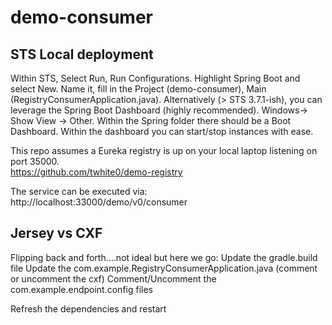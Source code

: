 # demo-consumer

## STS Local deployment
Within STS, Select Run, Run Configurations.  Highlight Spring Boot and select New.  Name it, fill in the Project (demo-consumer), Main (RegistryConsumerApplication.java). Alternatively (> STS 3.7.1-ish), you can leverage the Spring Boot Dashboard (highly recommended).  Windows-> Show View -> Other.  Within the Spring folder there should be a Boot Dashboard.  Within the dashboard you can start/stop instances with ease.  

This repo assumes a Eureka registry is up on your local laptop listening on port 35000.  
https://github.com/twhite0/demo-registry

The service can be executed via:
http://localhost:33000/demo/v0/consumer

## Jersey vs CXF
Flipping back and forth....not ideal but here we go:
Update the gradle.build file
Update the com.example.RegistryConsumerApplication.java (comment or uncomment the cxf)
Comment/Uncomment the com.example.endpoint.config files

Refresh the dependencies and restart